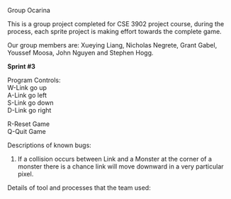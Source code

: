 Group Ocarina

   This is a group project completed for CSE 3902 project course, during the process, each sprite project is making effort towards the complete game. 
   
   Our group members are: Xueying Liang, Nicholas Negrete, Grant Gabel, Youssef Moosa, John Nguyen and Stephen Hogg.
   
<b>Sprint #3</b>

   Program Controls: <br />
   W-Link go up <br />
   A-Link go left <br />
   S-Link go down <br />
   D-Link go right <br />
   
   R-Reset Game <br />
   Q-Quit Game <br />

   Descriptions of known bugs:
   1. If a collision occurs between Link and a Monster at the corner of a monster there is a chance link will move downward in a very particular pixel.
   
   Details of tool and processes that the team used: 
